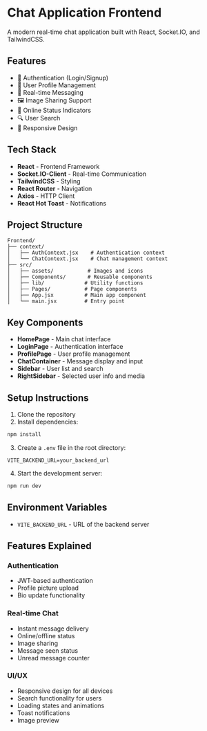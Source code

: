 # Chat Application Frontend

A modern real-time chat application built with React, Socket.IO, and TailwindCSS.

## Features

- 🔐 Authentication (Login/Signup)
- 👤 User Profile Management
- 💬 Real-time Messaging
- 🖼️ Image Sharing Support
- 🔴 Online Status Indicators
- 🔍 User Search
- 📱 Responsive Design

## Tech Stack

- **React** - Frontend Framework
- **Socket.IO-Client** - Real-time Communication
- **TailwindCSS** - Styling
- **React Router** - Navigation
- **Axios** - HTTP Client
- **React Hot Toast** - Notifications

## Project Structure

```
Frontend/
├── context/
│   ├── AuthContext.jsx    # Authentication context
│   └── ChatContext.jsx    # Chat management context
├── src/
│   ├── assets/           # Images and icons
│   ├── Components/       # Reusable components
│   ├── lib/             # Utility functions
│   ├── Pages/           # Page components
│   ├── App.jsx          # Main app component
│   └── main.jsx         # Entry point
```

## Key Components

- **HomePage** - Main chat interface
- **LoginPage** - Authentication interface
- **ProfilePage** - User profile management
- **ChatContainer** - Message display and input
- **Sidebar** - User list and search
- **RightSidebar** - Selected user info and media

## Setup Instructions

1. Clone the repository
2. Install dependencies:
```bash
npm install
```

3. Create a `.env` file in the root directory:
```env
VITE_BACKEND_URL=your_backend_url
```

4. Start the development server:
```bash
npm run dev
```

## Environment Variables

- `VITE_BACKEND_URL` - URL of the backend server

## Features Explained

### Authentication
- JWT-based authentication
- Profile picture upload
- Bio update functionality

### Real-time Chat
- Instant message delivery
- Online/offline status
- Image sharing
- Message seen status
- Unread message counter

### UI/UX
- Responsive design for all devices
- Search functionality for users
- Loading states and animations
- Toast notifications
- Image preview